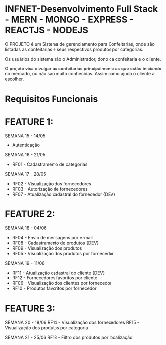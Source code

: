 # INFNET-Desenvolvimento Full Stack - MERN - MONGO - EXPRESS - REACTJS - NODEJS

O PROJETO é um Sistema de gerenciamento para Confeitarias, onde são listadas as confeitarias e seus respectivos produtos por categorias.

Os usuários do sistema são o Administrador, dono da confeitaria e o cliente.

O projeto visa divulgar as confeitarias principalmente as que estão iniciando no mercado, ou não sao muito conhecidas. Assim como ajuda o cliente a escolher.


# Requisitos Funcionais

# FEATURE 1: 
SEMANA 15 - 14/05 
- Autenticação 

SEMANA 16 - 21/05 
- RF01 - Cadastramento de categorias 

SEMANA 17 - 28/05 
- RF02 - Visualização dos fornecedores
- RF03 - Autorização de fornecedores
- RF07 - Atualização cadastral do fornecedor {DEV} 

#  FEATURE 2: 
SEMANA 18 - 04/06 
- RF04 - Envio de mensagens por e-mail 
- RF08 - Cadastramento de produtos {DEV} 
- RF09 - Visualização dos produtos 
- RF05 - Visualização dos produtos por fornecedor 

SEMANA 19 - 11/06 
- RF11 - Atualização cadastral do cliente {DEV} 
- RF12 - Fornecedores favoritos por cliente 
- RF06 - Visualização dos clientes por fornecedor 
- RF10 - Produtos favoritos por fornecedor 

#  FEATURE 3: 
SEMANA 20 - 18/06 
RF14 - Visualização dos fornecedores 
RF15 - Visualização dos produtos por categoria

SEMANA 21 - 25/06 
RF13 - Filtro dos produtos por localização 
 